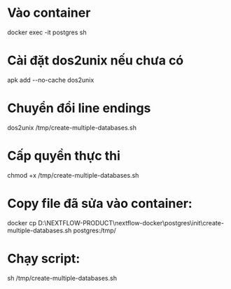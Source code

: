 # Vào container
docker exec -it postgres sh

# Cài đặt dos2unix nếu chưa có
apk add --no-cache dos2unix

# Chuyển đổi line endings
dos2unix /tmp/create-multiple-databases.sh

# Cấp quyền thực thi
chmod +x /tmp/create-multiple-databases.sh

# Copy file đã sửa vào container:
docker cp D:\NEXTFLOW-PRODUCT\nextflow-docker\postgres\init\create-multiple-databases.sh postgres:/tmp/

# Chạy script:
sh /tmp/create-multiple-databases.sh
